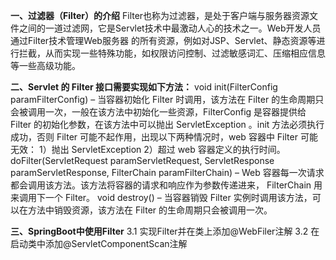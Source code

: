 **一、过滤器（Filter）的介绍**
Filter也称为过滤器，是处于客户端与服务器资源文件之间的一道过滤网，它是Servlet技术中最激动人心的技术之一。Web开发人员通过Filter技术管理Web服务器
的所有资源，例如对JSP、Servlet、静态资源等进行拦截，从而实现一些特殊功能，如权限访问控制、过滤敏感词汇、压缩相应信息等一些高级功能。

**二、Servlet 的 Filter 接口需要实现如下方法：**
void init(FilterConfig paramFilterConfig) – 当容器初始化 Filter 时调用，该方法在 Filter 的生命周期只会被调用一次，一般在该方法中初始化一些资源，FilterConfig 是容器提供给 Filter 的初始化参数，在该方法中可以抛出 ServletException 。init 方法必须执行成功，否则 Filter 可能不起作用，出现以下两种情况时，web 容器中 Filter 可能无效： 1）抛出 ServletException 2）超过 web 容器定义的执行时间。
doFilter(ServletRequest paramServletRequest, ServletResponse paramServletResponse, FilterChain paramFilterChain) – Web 容器每一次请求都会调用该方法。该方法将容器的请求和响应作为参数传递进来， FilterChain 用来调用下一个 Filter。
void destroy() – 当容器销毁 Filter 实例时调用该方法，可以在方法中销毁资源，该方法在 Filter 的生命周期只会被调用一次。

**三、SpringBoot中使用Filter**
3.1 实现Filter并在类上添加@WebFiler注解
3.2 在启动类中添加@ServletComponentScan注解
